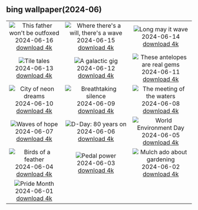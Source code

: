## bing wallpaper(2024-06)

|  |  |  |
| :----: | :----: | :----: |
| ![This father won't be outfoxed](https://cn.bing.com/th?id=OHR.RedFoxDad_EN-US9773161483_UHD.jpg&pid=hp&w=384&h=216&rs=1&c=4) <br/>2024-06-16 [download 4k](https://cn.bing.com/th?id=OHR.RedFoxDad_EN-US9773161483_UHD.jpg)| ![Where there's a will, there's a wave](https://cn.bing.com/th?id=OHR.NazareWave_EN-US9510827848_UHD.jpg&pid=hp&w=384&h=216&rs=1&c=4) <br/>2024-06-15 [download 4k](https://cn.bing.com/th?id=OHR.NazareWave_EN-US9510827848_UHD.jpg)| ![Long may it wave](https://cn.bing.com/th?id=OHR.FlagsDC_EN-US9363778856_UHD.jpg&pid=hp&w=384&h=216&rs=1&c=4) <br/>2024-06-14 [download 4k](https://cn.bing.com/th?id=OHR.FlagsDC_EN-US9363778856_UHD.jpg)|
| ![Tile tales](https://cn.bing.com/th?id=OHR.RegistanUzbekistan_EN-US7287760362_UHD.jpg&pid=hp&w=384&h=216&rs=1&c=4) <br/>2024-06-13 [download 4k](https://cn.bing.com/th?id=OHR.RegistanUzbekistan_EN-US7287760362_UHD.jpg)| ![A galactic gig](https://cn.bing.com/th?id=OHR.BigBendMilkyWay_EN-US7213876995_UHD.jpg&pid=hp&w=384&h=216&rs=1&c=4) <br/>2024-06-12 [download 4k](https://cn.bing.com/th?id=OHR.BigBendMilkyWay_EN-US7213876995_UHD.jpg)| ![These antelopes are real gems](https://cn.bing.com/th?id=OHR.GemsbokBotswana_EN-US7126985499_UHD.jpg&pid=hp&w=384&h=216&rs=1&c=4) <br/>2024-06-11 [download 4k](https://cn.bing.com/th?id=OHR.GemsbokBotswana_EN-US7126985499_UHD.jpg)|
| ![City of neon dreams](https://cn.bing.com/th?id=OHR.OsakaNight_EN-US7022302235_UHD.jpg&pid=hp&w=384&h=216&rs=1&c=4) <br/>2024-06-10 [download 4k](https://cn.bing.com/th?id=OHR.OsakaNight_EN-US7022302235_UHD.jpg)| ![Breathtaking silence](https://cn.bing.com/th?id=OHR.BardenasBiosphere_EN-US6936891495_UHD.jpg&pid=hp&w=384&h=216&rs=1&c=4) <br/>2024-06-09 [download 4k](https://cn.bing.com/th?id=OHR.BardenasBiosphere_EN-US6936891495_UHD.jpg)| ![The meeting of the waters](https://cn.bing.com/th?id=OHR.KillikRiverAlaska_EN-US6860539516_UHD.jpg&pid=hp&w=384&h=216&rs=1&c=4) <br/>2024-06-08 [download 4k](https://cn.bing.com/th?id=OHR.KillikRiverAlaska_EN-US6860539516_UHD.jpg)|
| ![Waves of hope](https://cn.bing.com/th?id=OHR.HumpbackFamily_EN-US6789097648_UHD.jpg&pid=hp&w=384&h=216&rs=1&c=4) <br/>2024-06-07 [download 4k](https://cn.bing.com/th?id=OHR.HumpbackFamily_EN-US6789097648_UHD.jpg)| ![D-Day: 80 years on](https://cn.bing.com/th?id=OHR.LesBravesNormandy_EN-US6707866678_UHD.jpg&pid=hp&w=384&h=216&rs=1&c=4) <br/>2024-06-06 [download 4k](https://cn.bing.com/th?id=OHR.LesBravesNormandy_EN-US6707866678_UHD.jpg)| ![World Environment Day](https://cn.bing.com/th?id=OHR.MadagascarRiver_EN-US6642458773_UHD.jpg&pid=hp&w=384&h=216&rs=1&c=4) <br/>2024-06-05 [download 4k](https://cn.bing.com/th?id=OHR.MadagascarRiver_EN-US6642458773_UHD.jpg)|
| ![Birds of a feather](https://cn.bing.com/th?id=OHR.ChestnutBeeEater_EN-US6538566329_UHD.jpg&pid=hp&w=384&h=216&rs=1&c=4) <br/>2024-06-04 [download 4k](https://cn.bing.com/th?id=OHR.ChestnutBeeEater_EN-US6538566329_UHD.jpg)| ![Pedal power](https://cn.bing.com/th?id=OHR.CopenhagenBicycles_EN-US6431027482_UHD.jpg&pid=hp&w=384&h=216&rs=1&c=4) <br/>2024-06-03 [download 4k](https://cn.bing.com/th?id=OHR.CopenhagenBicycles_EN-US6431027482_UHD.jpg)| ![Mulch ado about gardening](https://cn.bing.com/th?id=OHR.GardenWeek_EN-US6333815527_UHD.jpg&pid=hp&w=384&h=216&rs=1&c=4) <br/>2024-06-02 [download 4k](https://cn.bing.com/th?id=OHR.GardenWeek_EN-US6333815527_UHD.jpg)|
| ![Pride Month](https://cn.bing.com/th?id=OHR.PrideMonthSF_EN-US6251373281_UHD.jpg&pid=hp&w=384&h=216&rs=1&c=4) <br/>2024-06-01 [download 4k](https://cn.bing.com/th?id=OHR.PrideMonthSF_EN-US6251373281_UHD.jpg)|
